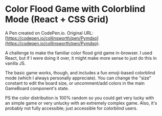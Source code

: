 # Color Flood Game with Colorblind Mode (React + CSS Grid)

A Pen created on CodePen.io. Original URL: [https://codepen.io/collinsworth/pen/Pymdxo](https://codepen.io/collinsworth/pen/Pymdxo).

A challenge to make the familiar color flood grid game in-browser. I used React, but if I were doing it over, it might make more sense to just do this in vanilla JS.

The  basic game works, though, and includes a fun emoji-based colorblind mode (which I always personally appreciate). You can change the "size" constant to edit the board size, or uncomment/add colors in the main GameBoard component's state.

PS the color distribution is 100% random so you could get very lucky with an simple game or very unlucky with an extremely complex game. Also, it's probably not fully accessible; just accessible for colorblind users.
